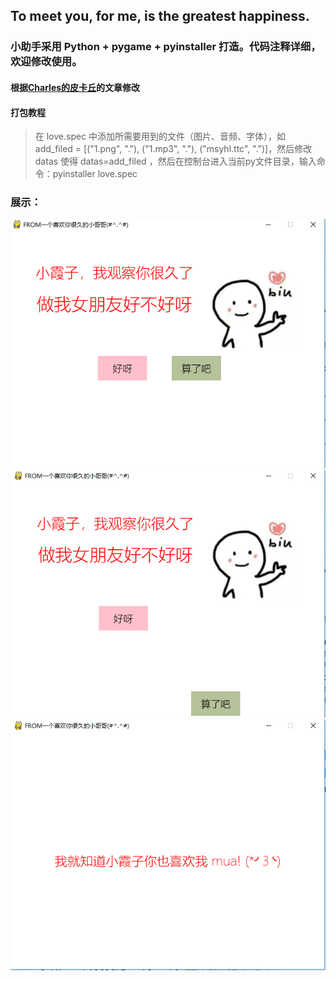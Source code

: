 ## To meet you, for me, is the greatest happiness.

### 小助手采用 Python + pygame + pyinstaller 打造。代码注释详细，欢迎修改使用。
#### 根据[Charles的皮卡丘](https://mp.weixin.qq.com/s/yFH8rLM-YzE53DKzXQMaaA)的文章修改

#### 打包教程
>在 love.spec 中添加所需要用到的文件（图片、音频、字体），如 add_filed = [("1.png", "."), ("1.mp3", "."), ("msyhl.ttc", ".")]，然后修改 datas 使得 datas=add_filed ，然后在控制台进入当前py文件目录，输入命令：pyinstaller love.spec

### 展示：
![001.png](https://github.com/zzz12696/love/blob/master/Screenshots/001.png)
![002.png](https://github.com/zzz12696/love/blob/master/Screenshots/002.png)
![003.png](https://github.com/zzz12696/love/blob/master/Screenshots/003.png)
